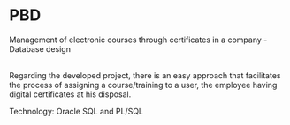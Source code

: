 # PBD

Management of electronic courses through certificates in a company - Database design<br /><br />

Regarding the developed project, there is an easy approach that facilitates the process of assigning a course/training to a user, the employee having digital certificates at his disposal.

Technology: Oracle SQL and PL/SQL

